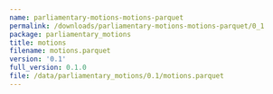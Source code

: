 ```yaml
---
name: parliamentary-motions-motions-parquet
permalink: /downloads/parliamentary-motions-motions-parquet/0_1
package: parliamentary_motions
title: motions
filename: motions.parquet
version: '0.1'
full_version: 0.1.0
file: /data/parliamentary_motions/0.1/motions.parquet
---
```

